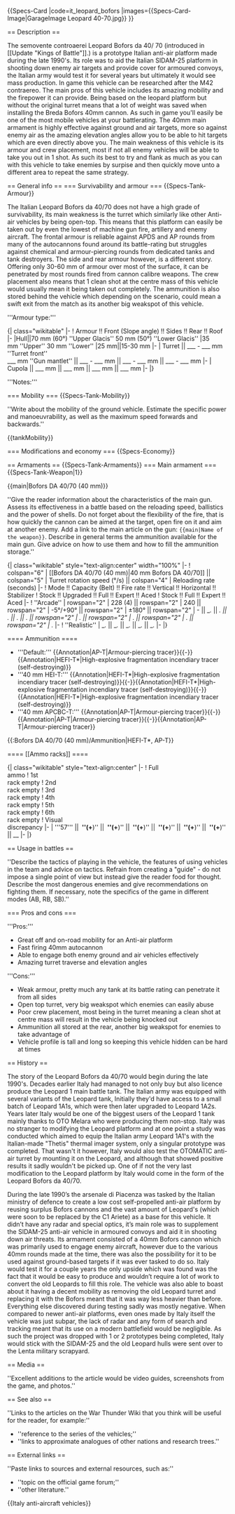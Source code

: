 {{Specs-Card
|code=it_leopard_bofors
|images={{Specs-Card-Image|GarageImage Leopard 40-70.jpg}}
}}

== Description ==
<!-- ''In the description, the first part should be about the history of the creation and combat usage of the vehicle, as well as its key features. In the second part, tell the reader about the ground vehicle in the game. Insert a screenshot of the vehicle, so that if the novice player does not remember the vehicle by name, he will immediately understand what kind of vehicle the article is talking about.'' -->
The semovente controaerei Leopard Bofors da 40/ 70 (introduced in [[Update "Kings of Battle"]].) is a prototype Italian anti-air platform made during the late 1990's. Its role was to aid the Italian SIDAM-25 platform in shooting down enemy air targets and provide cover for armoured convoys, the Italian army would test it for several years but ultimately it would see mass production. In game this vehicle can be researched after the M42 contraereo. The main pros of this vehicle includes its amazing mobility and the firepower it can provide. Being based on the leopard platform but without the original turret means that a lot of weight was saved when installing the Breda Bofors 40mm cannon. As such in game you'll easily be one of the most mobile vehicles at your battlerating. The 40mm main armament is highly effective against ground and air targets, more so against enemy air as the amazing elevation angles allow you to be able to hit targets which are even directly above you. The main weakness of this vehicle is its armour and crew placement, most if not all enemy vehicles will be able to take you out in 1 shot. As such its best to try and flank as much as you can with this vehicle to take enemies by surpise and then quickly move unto a different area to repeat the same strategy.

== General info ==
=== Survivability and armour ===
{{Specs-Tank-Armour}}
<!-- ''Describe armour protection. Note the most well protected and key weak areas. Appreciate the layout of modules as well as the number and location of crew members. Is the level of armour protection sufficient, is the placement of modules helpful for survival in combat? If necessary use a visual template to indicate the most secure and weak zones of the armour.'' -->
The Italian Leopard Bofors da 40/70 does not have a high grade of survivability, its main weakness is the turret which similarly like other Anti-air vehicles by being open-top. This means that this platform can easily be taken out by even the lowest of machine gun fire, artillery and enemy aircraft. The frontal armour is reliable against APDS and AP rounds from many of the autocannons found around its battle-rating but struggles against chemical and armour-piercing rounds from dedicated tanks and tank destroyers. The side and rear armour however, is a different story. Offering only 30-60 mm of armour over most of the surface, it can be penetrated by most rounds fired from cannon calibre weapons. The crew placement also means that 1 clean shot at the centre mass of this vehicle would usually mean it being taken out completely. The ammunition is also stored behind the vehicle which depending on the scenario, could mean a swift exit from the match as its another big weakspot of this vehicle. 

'''Armour type:''' <!-- The types of armour present on the vehicle and their general locations -->
<!-- Example: * Rolled homogeneous armour (Front, Side, Rear, Hull roof)
* Cast homogeneous armour (Turret, Transmission area) -->

{| class="wikitable"
|-
! Armour !! Front (Slope angle) !! Sides !! Rear !! Roof
|-
|Hull||70 mm (60°) ''Upper Glacis''
50 mm (50°) ''Lower Glacis''
|35 mm ''Upper''
30 mm ''Lower''
|25 mm||15-30 mm
|-
| Turret || ___ - ___ mm ''Turret front'' <br> ___ mm ''Gun mantlet'' || ___ - ___ mm || ___ - ___ mm || ___ - ___ mm
|-
| Cupola || ___ mm || ___ mm || ___ mm || ___ mm
|-
|}

'''Notes:''' <!-- Any additional notes which the user needs to be aware of -->
<!-- Example: * Suspension wheels are 20 mm thick, tracks are 30 mm thick, and torsion bars are 60 mm thick. -->

=== Mobility ===
{{Specs-Tank-Mobility}}
<!-- ''Write about the mobility of the ground vehicle. Estimate the specific power and manoeuvrability, as well as the maximum speed forwards and backwards.'' -->
''Write about the mobility of the ground vehicle. Estimate the specific power and manoeuvrability, as well as the maximum speed forwards and backwards.''

{{tankMobility}}

=== Modifications and economy ===
{{Specs-Economy}}

== Armaments ==
{{Specs-Tank-Armaments}}
=== Main armament ===
{{Specs-Tank-Weapon|1}}
<!-- ''Give the reader information about the characteristics of the main gun. Assess its effectiveness in a battle based on the reloading speed, ballistics and the power of shells. Do not forget about the flexibility of the fire, that is how quickly the cannon can be aimed at the target, open fire on it and aim at another enemy. Add a link to the main article on the gun: <code><nowiki>{{main|Name of the weapon}}</nowiki></code>. Describe in general terms the ammunition available for the main gun. Give advice on how to use them and how to fill the ammunition storage.'' -->
{{main|Bofors DA 40/70 (40 mm)}}

''Give the reader information about the characteristics of the main gun. Assess its effectiveness in a battle based on the reloading speed, ballistics and the power of shells. Do not forget about the flexibility of the fire, that is how quickly the cannon can be aimed at the target, open fire on it and aim at another enemy. Add a link to the main article on the gun: <code><nowiki>{{main|Name of the weapon}}</nowiki></code>. Describe in general terms the ammunition available for the main gun. Give advice on how to use them and how to fill the ammunition storage.''

{| class="wikitable" style="text-align:center" width="100%"
|-
! colspan="6" | [[Bofors DA 40/70 (40 mm)|40 mm Bofors DA 40/70]] || colspan="5" | Turret rotation speed (°/s) || colspan="4" | Reloading rate (seconds)
|-
! Mode !! Capacity (Belt) !! Fire rate !! Vertical !! Horizontal !! Stabilizer
! Stock !! Upgraded !! Full !! Expert !! Aced
! Stock !! Full !! Expert !! Aced
|-
! ''Arcade''
| rowspan="2" | 228 (4) || rowspan="2" | 240 || rowspan="2" | -5°/+90° || rowspan="2" | ±180° || rowspan="2" | - || __._ || __._ || __._ || __._ || __._ || rowspan="2" | _.__ || rowspan="2" | _.__ || rowspan="2" | _.__ || rowspan="2" | _.__
|-
! ''Realistic''
| __._ || __._ || __._ || __._ || __._
|-
|}

==== Ammunition ====

* '''Default:''' {{Annotation|AP-T|Armour-piercing tracer}}{{-}}{{Annotation|HEFI-T*|High-explosive fragmentation incendiary tracer (self-destroying)}}
* '''40 mm HEI-T:''' {{Annotation|HEFI-T*|High-explosive fragmentation incendiary tracer (self-destroying)}}{{-}}{{Annotation|HEFI-T*|High-explosive fragmentation incendiary tracer (self-destroying)}}{{-}}{{Annotation|HEFI-T*|High-explosive fragmentation incendiary tracer (self-destroying)}}
* '''40 mm APCBC-T:''' {{Annotation|AP-T|Armour-piercing tracer}}{{-}}{{Annotation|AP-T|Armour-piercing tracer}}{{-}}{{Annotation|AP-T|Armour-piercing tracer}}

{{:Bofors DA 40/70 (40 mm)/Ammunition|HEFI-T*, AP-T}}

==== [[Ammo racks]] ====
<!-- [[File:Ammoracks_{{PAGENAME}}.png|right|thumb|x250px|[[Ammo racks]] of the {{PAGENAME}}]] -->
<!-- '''Last updated:''' -->
{| class="wikitable" style="text-align:center"
|-
! Full<br>ammo
! 1st<br>rack empty
! 2nd<br>rack empty
! 3rd<br>rack empty
! 4th<br>rack empty
! 5th<br>rack empty
! 6th<br>rack empty
! Visual<br>discrepancy
|-
| '''57''' || __&nbsp;''(+__)'' || __&nbsp;''(+__)'' || __&nbsp;''(+__)'' || __&nbsp;''(+__)'' || __&nbsp;''(+__)'' || __&nbsp;''(+__)'' || __
|-
|}

== Usage in battles ==
<!-- ''Describe the tactics of playing in the vehicle, the features of using vehicles in the team and advice on tactics. Refrain from creating a "guide" - do not impose a single point of view but instead give the reader food for thought. Describe the most dangerous enemies and give recommendations on fighting them. If necessary, note the specifics of the game in different modes (AB, RB, SB).'' -->
''Describe the tactics of playing in the vehicle, the features of using vehicles in the team and advice on tactics. Refrain from creating a "guide" - do not impose a single point of view but instead give the reader food for thought. Describe the most dangerous enemies and give recommendations on fighting them. If necessary, note the specifics of the game in different modes (AB, RB, SB).''

=== Pros and cons ===
<!-- ''Summarise and briefly evaluate the vehicle in terms of its characteristics and combat effectiveness. Mark its pros and cons in a bulleted list. Try not to use more than 6 points for each of the characteristics. Avoid using categorical definitions such as "bad", "good" and the like - use substitutions with softer forms such as "inadequate" and "effective".'' -->
'''Pros:'''

* Great off and on-road mobility for an Anti-air platform
* Fast firing 40mm autocannon
* Able to engage both enemy ground and air vehicles effectively
* Amazing turret traverse and elevation angles

'''Cons:'''

* Weak armour, pretty much any tank at its battle rating can penetrate it from all sides
* Open top turret, very big weakspot which enemies can easily abuse
* Poor crew placement, most being in the turret meaning a clean shot at centre mass will result in the vehicle being knocked out
* Ammunition all stored at the rear, another big weakspot for enemies to take advantage of
* Vehicle profile is tall and long so keeping this vehicle hidden can be hard at times

== History ==
<!-- ''Describe the history of the creation and combat usage of the vehicle in more detail than in the introduction. If the historical reference turns out to be too long, take it to a separate article, taking a link to the article about the vehicle and adding a block "/History" (example: <nowiki>https://wiki.warthunder.com/(Vehicle-name)/History</nowiki>) and add a link to it here using the <code>main</code> template. Be sure to reference text and sources by using <code><nowiki><ref></ref></nowiki></code>, as well as adding them at the end of the article with <code><nowiki><references /></nowiki></code>. This section may also include the vehicle's dev blog entry (if applicable) and the in-game encyclopedia description (under <code><nowiki>=== In-game description ===</nowiki></code>, also if applicable).'' -->
The story of the Leopard Bofors da 40/70 would begin during the late 1990's. Decades earlier Italy had managed to not only buy but also licence produce the Leopard 1 main battle tank. The Italian army was equipped with several variants of the Leopard tank, Initially they'd have access to a small batch of Leopard 1A1s, which were then later upgraded to Leopard 1A2s. Years later Italy would be one of the biggest users of the Leopard 1 tank mainly thanks to OTO Melara who were producing them non-stop. Italy was no stranger to modifying the Leopard platform and at one point a study was conducted which aimed to equip the Italian army Leopard 1A1's with the Italian-made "Thetis" thermal imager system, only a singular prototype was completed. That wasn't it however, Italy would also test the OTOMATIC anti-air turret by mounting it on the Leopard, and although that showed positive results it sadly wouldn't be picked up. One of if not the very last modification to the Leopard platform by Italy would come in the form of the Leopard Bofors da 40/70.

During the late 1990’s the arsenale di Piacenza was tasked by the Italian ministry of defence to create a low cost self-propelled anti-air platform by reusing surplus Bofors cannons and the vast amount of Leopard's (which were soon to be replaced by the C1 Ariete) as a base for this vehicle. It didn’t have any radar and special optics, it’s main role was to supplement the SIDAM-25 anti-air vehicle in armoured convoys and aid it in shooting down air threats. Its armament consisted of a 40mm Bofors cannon which was primarily used to engage enemy aircraft, however due to the various 40mm rounds made at the time, there was also the possibility for it to be used against ground-based targets if it was ever tasked to do so. Italy would test it for a couple years the only upside which was found was the fact that it would be easy to produce and wouldn’t require a lot of work to convert the old Leopards to fill this role. The vehicle was also able to boast about it having a decent mobility as removing the old Leopard turret and replacing it with the Bofors meant that it was way less heavier than before. Everything else discovered during testing sadly was mostly negative. When compared to newer anti-air platforms, even ones made by Italy itself the vehicle was just subpar, the lack of radar and any form of search and tracking meant that its use on a modern battlefield would be negligible. As such the project was dropped with 1 or 2 prototypes being completed, Italy would stick with the SIDAM-25 and the old Leopard hulls were sent over to the Lenta military scrapyard.

== Media ==
<!-- ''Excellent additions to the article would be video guides, screenshots from the game, and photos.'' -->
''Excellent additions to the article would be video guides, screenshots from the game, and photos.''

== See also ==
<!-- ''Links to the articles on the War Thunder Wiki that you think will be useful for the reader, for example:''
* ''reference to the series of the vehicles;''
* ''links to approximate analogues of other nations and research trees.'' -->
''Links to the articles on the War Thunder Wiki that you think will be useful for the reader, for example:''

* ''reference to the series of the vehicles;''
* ''links to approximate analogues of other nations and research trees.''

== External links ==
<!-- ''Paste links to sources and external resources, such as:''
* ''topic on the official game forum;''
* ''other literature.'' -->
''Paste links to sources and external resources, such as:''

* ''topic on the official game forum;''
* ''other literature.''

{{Italy anti-aircraft vehicles}}